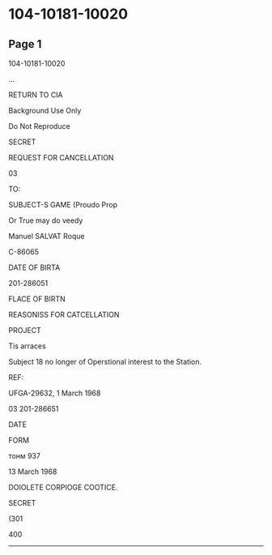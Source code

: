 # 104-10181-10020

## Page 1

104-10181-10020

...

RETURN TO CIA

Background Use Only

Do Not Reproduce

SECRET

REQUEST FOR CANCELLATION

03

TO:

SUBJECT-S GAME (Proudo Prop

Or True may do veedy

Manuel SALVAT Roque

C-86065

DATE OF BIRTA

201-286051

FLACE OF BIRTN

REASONISS FOR CATCELLATION

PROJECT

Tis arraces

Subject 18 no longer of Operstional interest to the Station.

REF:

UFGA-29632, 1 March 1968

03 201-286651

DATE

FORM

тонм 937

13 March 1968

DOIOLETE CORPIOGE COOTICE.

SECRET

(301

400

---

